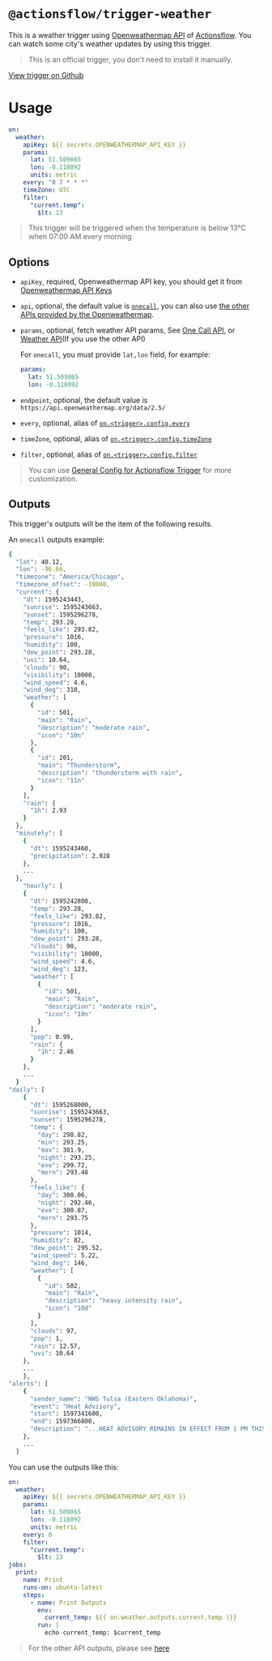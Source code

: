 # `@actionsflow/trigger-weather`

This is a weather trigger using [Openweathermap API](https://openweathermap.org/) of [Actionsflow](https://github.com/actionsflow/actionsflow). You can watch some city's weather updates by using this trigger.

> This is an official trigger, you don't need to install it manually.

[View trigger on Github](https://github.com/actionsflow/actionsflow/tree/main/packages/actionsflow-trigger-weather)

# Usage

```yaml
on:
  weather:
    apiKey: ${{ secrets.OPENWEATHERMAP_API_KEY }}
    params:
      lat: 51.509865
      lon: -0.118092
      units: metric
    every: "0 7 * * *"
    timeZone: UTC
    filter:
      "current.temp":
        $lt: 13
```

> This trigger will be triggered when the temperature is below 13°C when 07:00 AM every morning

## Options

- `apiKey`, required, Openweathermap API key, you should get it from [Openweathermap API Keys](https://home.openweathermap.org/api_keys)

- `api`, optional, the default value is [`onecall`](https://openweathermap.org/api/one-call-api), you can also use [the other APIs provided by the Openweathermap](https://openweathermap.org/api).

- `params`, optional, fetch weather API params, See [One Call API](https://openweathermap.org/api/one-call-api), or [Weather API](https://openweathermap.org/api)(If you use the other API)

  For `onecall`, you must provide `lat,lon` field, for example:

  ```yaml
  params:
    lat: 51.509865
    lon: -0.118092
  ```

- `endpoint`, optional, the default value is `https://api.openweathermap.org/data/2.5/`

- `every`, optional, alias of [`on.<trigger>.config.every`](https://actionsflow.github.io/docs/workflow/#ontriggerconfigevery)

- `timeZone`, optional, alias of [`on.<trigger>.config.timeZone`](https://actionsflow.github.io/docs/workflow/#ontriggerconfigtimezone)

- `filter`, optional, alias of [`on.<trigger>.config.filter`](https://actionsflow.github.io/docs/workflow/#ontriggerconfigfilter)

> You can use [General Config for Actionsflow Trigger](https://actionsflow.github.io/docs/workflow/#ontriggerconfig) for more customization.

## Outputs

This trigger's outputs will be the item of the following results.

An `onecall` outputs example:

```bash
{
  "lat": 40.12,
  "lon": -96.66,
  "timezone": "America/Chicago",
  "timezone_offset": -18000,
  "current": {
    "dt": 1595243443,
    "sunrise": 1595243663,
    "sunset": 1595296278,
    "temp": 293.28,
    "feels_like": 293.82,
    "pressure": 1016,
    "humidity": 100,
    "dew_point": 293.28,
    "uvi": 10.64,
    "clouds": 90,
    "visibility": 10000,
    "wind_speed": 4.6,
    "wind_deg": 310,
    "weather": [
      {
        "id": 501,
        "main": "Rain",
        "description": "moderate rain",
        "icon": "10n"
      },
      {
        "id": 201,
        "main": "Thunderstorm",
        "description": "thunderstorm with rain",
        "icon": "11n"
      }
    ],
    "rain": {
      "1h": 2.93
    }
  },
  "minutely": [
    {
      "dt": 1595243460,
      "precipitation": 2.928
    },
    ...
  },
    "hourly": [
    {
      "dt": 1595242800,
      "temp": 293.28,
      "feels_like": 293.82,
      "pressure": 1016,
      "humidity": 100,
      "dew_point": 293.28,
      "clouds": 90,
      "visibility": 10000,
      "wind_speed": 4.6,
      "wind_deg": 123,
      "weather": [
        {
          "id": 501,
          "main": "Rain",
          "description": "moderate rain",
          "icon": "10n"
        }
      ],
      "pop": 0.99,
      "rain": {
        "1h": 2.46
      }
    },
    ...
  }
"daily": [
    {
      "dt": 1595268000,
      "sunrise": 1595243663,
      "sunset": 1595296278,
      "temp": {
        "day": 298.82,
        "min": 293.25,
        "max": 301.9,
        "night": 293.25,
        "eve": 299.72,
        "morn": 293.48
      },
      "feels_like": {
        "day": 300.06,
        "night": 292.46,
        "eve": 300.87,
        "morn": 293.75
      },
      "pressure": 1014,
      "humidity": 82,
      "dew_point": 295.52,
      "wind_speed": 5.22,
      "wind_deg": 146,
      "weather": [
        {
          "id": 502,
          "main": "Rain",
          "description": "heavy intensity rain",
          "icon": "10d"
        }
      ],
      "clouds": 97,
      "pop": 1,
      "rain": 12.57,
      "uvi": 10.64
    },
    ...
    },
"alerts": [
    {
      "sender_name": "NWS Tulsa (Eastern Oklahoma)",
      "event": "Heat Advisory",
      "start": 1597341600,
      "end": 1597366800,
      "description": "...HEAT ADVISORY REMAINS IN EFFECT FROM 1 PM THIS AFTERNOON TO\n8 PM CDT THIS EVENING...\n* WHAT...Heat index values of 105 to 109 degrees expected.\n* WHERE...Creek, Okfuskee, Okmulgee, McIntosh, Pittsburg,\nLatimer, Pushmataha, and Choctaw Counties.\n* WHEN...From 1 PM to 8 PM CDT Thursday.\n* IMPACTS...The combination of hot temperatures and high\nhumidity will combine to create a dangerous situation in which\nheat illnesses are possible."
    },
    ...
  ]
```

You can use the outputs like this:

```yaml
on:
  weather:
    apiKey: ${{ secrets.OPENWEATHERMAP_API_KEY }}
    params:
      lat: 51.509865
      lon: -0.118092
      units: metric
    every: 0
    filter:
      "current.temp":
        $lt: 13
jobs:
  print:
    name: Print
    runs-on: ubuntu-latest
    steps:
      - name: Print Outputs
        env:
          current_temp: ${{ on.weather.outputs.current.temp )}}
        run: |
          echo current_temp: $current_temp
```

> For the other API outputs, please see [here](https://openweathermap.org/api)
